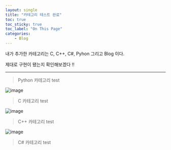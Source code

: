```yaml
---
layout: single
title: "카테고리 테스트 완료"
toc: true
toc_sticky: true
toc_label: "On This Page"
categories:
    - Blog
---
```


내가 추가한 카테고리는 C, C++, C#, Pyhon 그리고 Blog 이다.

제대로 구현이 됐는지 확인해보겠다 !!


---
> Python 카테고리 test
> 
![image](https://user-images.githubusercontent.com/96330958/147036446-464d11ca-a33d-4c73-ae5d-15a07736bed3.png)

> C 카테고리 test 

![image](https://user-images.githubusercontent.com/96330958/147036793-d22d129e-03b7-4960-a06e-1dc17c6cf1a4.png)

> C++ 카테고리 test 

![image](https://user-images.githubusercontent.com/96330958/147037383-0f983329-4d54-4b8e-b0c0-3fbe11592c96.png)

> C# 카테고리 test 

